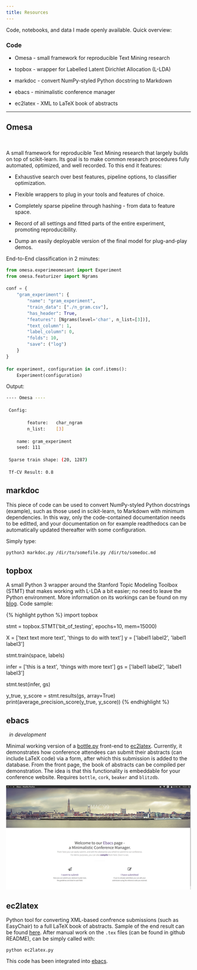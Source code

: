```yaml
---
title: Resources
---
```


Code, notebooks, and data I made openly available. Quick overview:

### Code

* Omesa - small framework for reproducible Text Mining research

* topbox - wrapper for Labelled Latent Dirichlet Allocation (L-LDA)

* markdoc - convert NumPy-styled Python docstring to Markdown

* ebacs - minimalistic conference manager

* ec2latex - XML to LaTeX book of abstracts

----

## Omesa

<a href="http://github.com/cmry/omesa"><i class="fa fa-github"></i></a>  &nbsp;  <a href="http://omesa.readthedocs.org/"><i class="fa fa-book"></i></a>

A small framework for reproducible Text Mining research that largely builds
on top of scikit-learn. Its goal is to make common research procedures fully
automated, optimized, and well recorded. To this end it features:

- Exhaustive search over best features, pipeline options, to classifier optimization.

- Flexible wrappers to plug in your tools and features of choice.

- Completely sparse pipeline through hashing - from data to feature space.

- Record of all settings and fitted parts of the entire experiment, promoting reproducibility.

- Dump an easily deployable version of the final model for plug-and-play demos.

End-to-End classification in 2 minutes:

``` python
from omesa.experimeomesant import Experiment
from omesa.featurizer import Ngrams

conf = {
    "gram_experiment": {
        "name": "gram_experiment",
        "train_data": ["./n_gram.csv"],
        "has_header": True,
        "features": [Ngrams(level='char', n_list=[3])],
        "text_column": 1,
        "label_column": 0,
        "folds": 10,
        "save": ("log")
    }
}

for experiment, configuration in conf.items():
    Experiment(configuration)
```

Output:

``` bash
---- Omesa ----

 Config:

        feature:   char_ngram
        n_list:    [3]

    name: gram_experiment
    seed: 111

 Sparse train shape: (20, 1287)

 Tf-CV Result: 0.8
```

## markdoc

<a href="http://github.com/cmry/markdoc"><i class="fa fa-github"></i></a>

This piece of code can be used to convert NumPy-styled Python docstrings
(example), such as those used in scikit-learn, to Markdown with minimum
dependencies. In this way, only the code-contained documentation needs to be
editted, and your documentation on for example readthedocs can be automatically
updated thereafter with some configuration.

Simply type:

``` bash
python3 markdoc.py /dir/to/somefile.py /dir/to/somedoc.md
```


## topbox

<a href="http://github.com/cmry/topbox"><i class="fa fa-github"></i></a>

A small Python 3 wrapper around the Stanford Topic Modeling Toolbox (STMT) that
makes working with L-LDA a bit easier; no need to leave the Python environment.
More information on its workings can be found on my [blog](https://cmry.github.io/2015/06/18/shed/).
Code sample:

{% highlight python %}
import topbox

stmt = topbox.STMT('bit_of_testing', epochs=10, mem=15000)

X = ['text text more text', 'things to do with text']
y = ['label1 label2', 'label1 label3']

stmt.train(space, labels)

infer = ['this is a text', 'things with more text']
gs = ['label1 label2', 'label1 label3']

stmt.test(infer, gs)

y_true, y_score = stmt.results(gs, array=True)
print(average_precision_score(y_true, y_score))
{% endhighlight %}

## ebacs

<a href="http://github.com/cmry/ebacs"><i class="fa fa-github"></i></a> &nbsp; *in development*

Minimal working version of a [bottle.py](http://http://www.bottlepy.org/)
front-end to [ec2latex](http://github.com/cmry/ec2latex). Currently, it demonstrates how
conference attendees can submit their abstracts (can include LaTeX code) via a form, after
which this submission is added to the database. From the front page, the book of abstracts
can be compiled per demonstration. The idea is that this functionality is
embeddable for your conference website. Requires `bottle`, `cork`, `beaker` and `blitzdb`.

![twitter](/assets/img/ebacs.png)

## ec2latex

<a href="http://github.com/cmry/ec2latex"><i class="fa fa-github"></i></a>

Python tool for converting XML-based confrence submissions (such as EasyChair)
to a full LaTeX book of abstracts. Sample of the end result can be found [here](http://www.clips.uantwerpen.be/~ben/sites/default/files/book_of_abstracts_final.pdf).
After manual work on the `.tex` files (can be found in github README),
can be simply called with:

    python ec2latex.py

This code has been integrated into [ebacs](https://www.github.com/cmry/ebacs).
